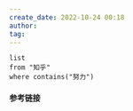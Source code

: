 ```yaml
---
create_date: 2022-10-24 00:18
author: 
tag: 
---
```


```dataview
list
from "知乎"
where contains("努力")

```


#### 参考链接